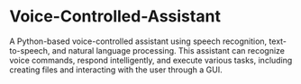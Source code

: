 # Voice-Controlled-Assistant
A Python-based voice-controlled assistant using speech recognition, text-to-speech, and natural language processing. This assistant can recognize voice commands, respond intelligently, and execute various tasks, including creating files and interacting with the user through a GUI.
